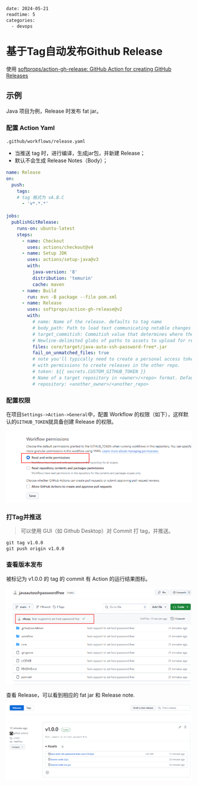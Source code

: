 ```
date: 2024-05-21
readtime: 5
categories:
  - devops
```



# 基于Tag自动发布Github Release



使用 [softprops/action-gh-release: GitHub Action for creating GitHub Releases](https://github.com/softprops/action-gh-release)





## 示例

Java 项目为例，Release 时发布 fat jar。



### 配置 Action Yaml

`.github/workflows/release.yaml`

- 当推送 tag 时，进行编译，生成jar包，并新建 Release；
- 默认不会生成 Release Notes（Body）；

```yaml
name: Release
on:
  push:
    tags:
    # tag 格式为 vA.B.C
      - 'v*.*.*'

jobs:
  publishGitRelease:
    runs-on: ubuntu-latest
    steps:
      - name: Checkout
        uses: actions/checkout@v4
      - name: Setup JDK
        uses: actions/setup-java@v3
        with:
          java-version: '8'
          distribution: 'temurin'
          cache: maven
      - name: Build
        run: mvn -B package --file pom.xml
      - name: Release
        uses: softprops/action-gh-release@v2
        with:
          # name: Name of the release. defaults to tag name
          # body_path: Path to load text communicating notable changes in this release
          # target_commitish: Commitish value that determines where the Git tag is created from. Can be any branch or commit SHA. Defaults to repository default branch.
          # Newline-delimited globs of paths to assets to upload for release
          files: core/target/java-auto-ssh-password-free*.jar
          fail_on_unmatched_files: true
          # note you'll typically need to create a personal access token
          # with permissions to create releases in the other repo.
          # token: ${{ secrets.CUSTOM_GITHUB_TOKEN }}
          # Name of a target repository in <owner>/<repo> format. Defaults to GITHUB_REPOSITORY env variable
          # repository: <another_owner>/<another_repo>
```



### 配置权限

在项目`Settings->Action->General`中，配置 Workflow 的权限（如下），这样默认的`GITHUB_TOKEN`就具备创建 Release 的权限。

![github action permissions](pics/github_action_rbac.png)



### 打Tag并推送

> 可以使用 GUI（如 Github Desktop）对 Commit 打 tag，并推送。

```shell
git tag v1.0.0
git push origin v1.0.0
```



### 查看版本发布

被标记为 v1.0.0 的 tag 的 commit 有 Action 的运行结果图标。

![github_action_tag_action.png](pics/github_action_tag_action.png)

查看 Release，可以看到相应的 fat jar 和 Release note.

![github_action_tag_release.png](pics/github_action_tag_release.png)